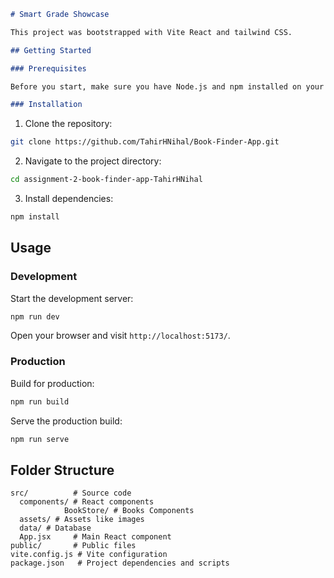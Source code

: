 ```markdown
# Smart Grade Showcase

This project was bootstrapped with Vite React and tailwind CSS.

## Getting Started

### Prerequisites

Before you start, make sure you have Node.js and npm installed on your machine.

### Installation
```

1. Clone the repository:

```bash
git clone https://github.com/TahirHNihal/Book-Finder-App.git
```

2. Navigate to the project directory:

```bash
cd assignment-2-book-finder-app-TahirHNihal
```

3. Install dependencies:

```bash
npm install
```

## Usage

### Development

Start the development server:

```bash
npm run dev
```

Open your browser and visit `http://localhost:5173/`.

### Production

Build for production:

```bash
npm run build
```

Serve the production build:

```bash
npm run serve
```

## Folder Structure

```
src/          # Source code
  components/ # React components
            BookStore/ # Books Components
  assets/ # Assets like images
  data/ # Database
  App.jsx     # Main React component
public/       # Public files
vite.config.js # Vite configuration
package.json   # Project dependencies and scripts
```
